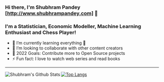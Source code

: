 ### Hi there, I'm Shubhram Pandey [http://www.shubhrampandey.com] 👋

### I'm a Statistician, Economic Modeller, Machine Learning Enthusiast and Chess Player!

- 🌱 I’m currently learning everything 🤣
- 👯 I’m looking to collaborate with other content creators
- 🥅 2022 Goals: Contribute more to Open Source projects
- ⚡ Fun fact: I love to watch web series and read books

---

<img align="left" alt="Shubhram's Github Stats" src="https://github-readme-stats.vercel.app/api?username=shubhrampandey&show_icons=true&hide_border=true" />


[![Top Langs](https://github-readme-stats.vercel.app/api/top-langs/?username=shubhrampandey&layout=compact)](https://github.com/shubhrampandey/github-readme-stats)
